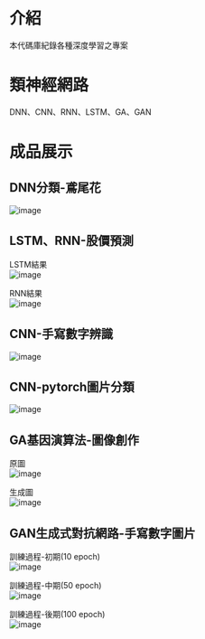 # 介紹
本代碼庫紀錄各種深度學習之專案

# 類神經網路
DNN、CNN、RNN、LSTM、GA、GAN

# 成品展示
## DNN分類-鳶尾花  
![image](https://github.com/cj20200112/DL/assets/166897672/e491a9a3-473e-4b41-8b6c-84f3f66b238f)
  
## LSTM、RNN-股價預測  
LSTM結果  
![image](https://github.com/cj20200112/DL/assets/166897672/56994aca-51f3-426e-acd4-41d255f771d5)

RNN結果  
![image](https://github.com/cj20200112/DL/assets/166897672/5a38eb2c-78e4-4a19-b495-a428c0e587fc)

## CNN-手寫數字辨識  
![image](https://github.com/cj20200112/DL/assets/166897672/64835702-96c8-4b02-a3d4-98c260be38ff)

## CNN-pytorch圖片分類  
![image](https://github.com/cj20200112/DL/assets/166897672/8d1db18b-afca-494d-9f7e-aba5fe5e47ed)  

## GA基因演算法-圖像創作
原圖  
![image](https://github.com/cj20200112/DL/assets/166897672/1d4a5d7d-916d-4f54-97af-fddeae6749f2)  

生成圖  
![image](https://github.com/cj20200112/DL/assets/166897672/11b7f050-ecdc-4c75-9a55-541cc76ac803)

## GAN生成式對抗網路-手寫數字圖片  
訓練過程-初期(10 epoch)  
![image](https://github.com/cj20200112/DL/assets/166897672/78c50297-a79a-45d8-b3c9-df6ecdabed5f)

訓練過程-中期(50 epoch)  
![image](https://github.com/cj20200112/DL/assets/166897672/cc5733da-f06c-4d80-92db-b2971cab6006)

訓練過程-後期(100 epoch)  
![image](https://github.com/cj20200112/DL/assets/166897672/1853617f-78e7-4511-8164-4114a7f062c6)



  
